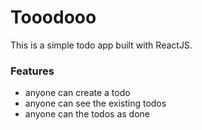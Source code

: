 # Tooodooo

This is a simple todo app built with ReactJS.

### Features
- anyone can create a todo
- anyone can see the existing todos
- anyone can the todos as done